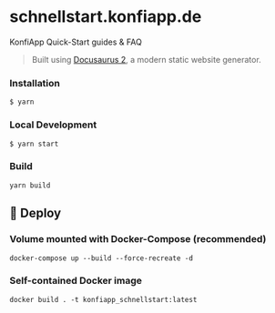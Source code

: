 # schnellstart.konfiapp.de
KonfiApp Quick-Start guides & FAQ
> Built using [Docusaurus 2](https://v2.docusaurus.io/), a modern static website generator.

### Installation
```
$ yarn
```
### Local Development
```
$ yarn start
```
### Build
```
yarn build
```
## 🐳 Deploy
### Volume mounted with Docker-Compose (recommended)
```
docker-compose up --build --force-recreate -d
```
### Self-contained Docker image
```
docker build . -t konfiapp_schnellstart:latest
```